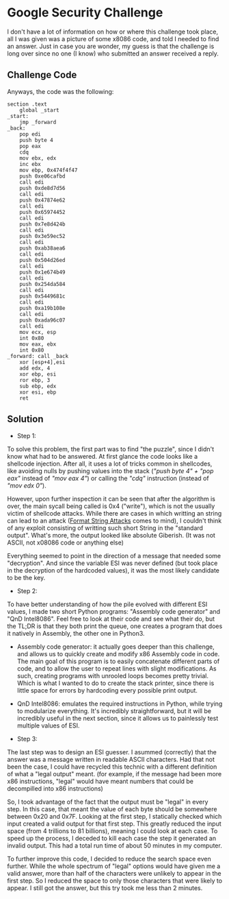 # Google Security Challenge

I don't have a lot of information on how or where this challenge took place, all I was given was a picture of some x8086 code, and told I needed to find an answer. Just in case you are wonder, my guess is that the challenge is long over since no one (I know) who submitted an answer received a reply. 

## Challenge Code

Anyways, the code was the following:

```
section .text
    global _start
_start:
    jmp _forward
_back:
	pop edi
    push byte 4
    pop eax
    cdq
    mov ebx, edx
    inc ebx
    mov ebp, 0x474f4f47
    push 0xe06cafbd
    call edi
    push 0xde8d7d56
    call edi
    push 0x47874e62
    call edi
    push 0x65974452
    call edi
    push 0x7e8d424b
    call edi
    push 0x3e59ec52
    call edi
    push 0xab38aea6
    call edi
    push 0x504d26ed
    call edi
    push 0x1e674b49
    call edi
    push 0x254da584
    call edi
    push 0x5449681c
    call edi
    push 0xa19b108e
    call edi
    push 0xada96c07
    call edi
    mov ecx, esp
    int 0x80
    mov eax, ebx
    int 0x80
_forward: call _back
    xor [esp+4],esi
    add edx, 4
    xor ebp, esi
    ror ebp, 3
    sub ebp, edx
    xor esi, ebp
    ret
```

## Solution

* Step 1:

To solve this problem, the first part was to find "the puzzle", since I didn't know what had to be answered. At first glance the code looks like a shellcode injection. After all, it uses a lot of tricks common in shellcodes, like avoiding nulls by pushing values into the stack (_"push byte 4" + "pop eax"_ instead of _"mov eax 4"_) or calling the _"cdq"_ instruction (instead of _"mov edx 0"_).

However, upon further inspection it can be seen that after the algorithm is over, the main sycall being called is 0x4 ("write"), which is not the usually victim of shellcode attacks. While there are cases in which writting an string can lead to an attack ([Format String Attacks](https://www.owasp.org/index.php/Format_string_attack) comes to mind), I couldn't think of any exploit consisting of writting such short String in the "standard output". What's more, the output looked like absolute Giberish. (It was not ASCII, not x08086 code or anything else)

Everything seemed to point in the direction of a message that needed some "decryption". And since the variable ESI was never defined (but took place in the decryption of the hardcoded values), it was the most likely candidate to be the key.

* Step 2:

To have better understanding of how the pile evolved with different ESI values, I made two short Python programs: "Assembly code generator" and "QnD Intel8086". Feel free to look at their code and see what their do, but the TL;DR is that they both print the queue, one creates a program that does it natively in Assembly, the other one in Python3.

 * Assembly code generator: it actually goes deeper than this challenge, and allows us to quickly create and modify x86 Assembly code in code. The main goal of this program is to easily concatenate different parts of code, and to allow the user to repeat lines with slight modifications. As such, creating programs with unrooled loops becomes pretty trivial. Which is what I wanted to do to create the stack printer, since there is little space for errors by hardcoding every possible print output.

 * QnD Intel8086: emulates the required instructions in Python, while trying to modularize everything. It's incredibly straightforward, but it will be incredibly useful in the next section, since it allows us to painlessly test multiple values of ESI. 

* Step 3:

The last step was to design an ESI guesser. I asummed (correctly) that the answer was a message written in readable ASCII characters. Had that not been the case, I could have recycled this technic with a different definition of what a "legal output" meant. (for example, if the message had been more x86 instructions, "legal" would have meant numbers that could be decompilled into x86 instructions)

So, I took advantage of the fact that the output must be "legal" in every step. In this case, that meant the value of each byte should be somewhere between 0x20 and 0x7F. Looking at the first step, I statically checked which input created a valid output for that first step. This greatly reduced the input space (from 4 trillions to 81 billions), meaning I could look at each case. To speed up the process, I deceded to kill each case the step it generated an invalid output. This had a total run time of about 50 minutes in my computer.

To further improve this code, I decided to reduce the search space even further. While the whole spectrum of "legal" options would have given me a valid answer, more than half of the characters were unlikely to appear in the first step. So I reduced the space to only those characters that were likely to appear. I still got the answer, but this try took me less than 2 minutes.
